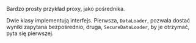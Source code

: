 Bardzo prosty przykład proxy, jako pośrednika. 

Dwie klasy implementują interfejs. Pierwsza, `DataLoader`, pozwala dostać wyniki zapytana bezpośrednio, druga, `SecureDataLoader`, by je otrzymać, pyta się pierwszej.